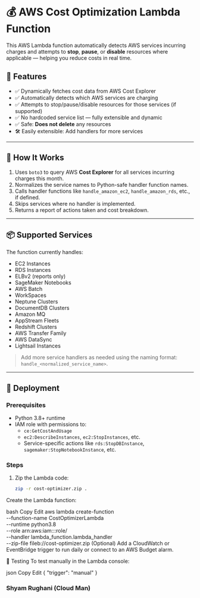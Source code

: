 # 💰 AWS Cost Optimization Lambda Function

This AWS Lambda function automatically detects AWS services incurring charges and attempts to **stop**, **pause**, or **disable** resources where applicable — helping you reduce costs in real time.

## 📌 Features

- ✅ Dynamically fetches cost data from AWS Cost Explorer
- ✅ Automatically detects which AWS services are charging
- ✅ Attempts to stop/pause/disable resources for those services (if supported)
- ✅ No hardcoded service list — fully extensible and dynamic
- ✅ Safe: **Does not delete** any resources
- 🛠 Easily extensible: Add handlers for more services

---

## 🧠 How It Works

1. Uses `boto3` to query AWS **Cost Explorer** for all services incurring charges this month.
2. Normalizes the service names to Python-safe handler function names.
3. Calls handler functions like `handle_amazon_ec2`, `handle_amazon_rds`, etc., if defined.
4. Skips services where no handler is implemented.
5. Returns a report of actions taken and cost breakdown.

---

## 📦 Supported Services

The function currently handles:

- EC2 Instances
- RDS Instances
- ELBv2 (reports only)
- SageMaker Notebooks
- AWS Batch
- WorkSpaces
- Neptune Clusters
- DocumentDB Clusters
- Amazon MQ
- AppStream Fleets
- Redshift Clusters
- AWS Transfer Family
- AWS DataSync
- Lightsail Instances

> Add more service handlers as needed using the naming format: `handle_<normalized_service_name>`.

---

## 🚀 Deployment

### Prerequisites

- Python 3.8+ runtime
- IAM role with permissions to:
  - `ce:GetCostAndUsage`
  - `ec2:DescribeInstances`, `ec2:StopInstances`, etc.
  - Service-specific actions like `rds:StopDBInstance`, `sagemaker:StopNotebookInstance`, etc.

### Steps

1. Zip the Lambda code:
   ```bash
   zip -r cost-optimizer.zip .
Create the Lambda function:

bash
Copy
Edit
aws lambda create-function \
  --function-name CostOptimizerLambda \
  --runtime python3.8 \
  --role arn:aws:iam::<account-id>:role/<lambda-execution-role> \
  --handler lambda_function.lambda_handler \
  --zip-file fileb://cost-optimizer.zip
(Optional) Add a CloudWatch or EventBridge trigger to run daily or connect to an AWS Budget alarm.

🧪 Testing
To test manually in the Lambda console:

json
Copy
Edit
{
  "trigger": "manual"
}

### Shyam Rughani (Cloud Man)
